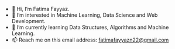- 👋 Hi, I’m Fatima Fayyaz.
- 👀 I’m interested in Machine Learning, Data Science and Web Development.
- 🌱 I’m currently learning Data Structures, Algorithms and Machine Learning.
- 📫 Reach me on this email address: fatimafayyazn22@gmail.com

<!---
FatimaFayyaz5/FatimaFayyaz5 is a ✨ special ✨ repository because its `README.md` (this file) appears on your GitHub profile.
You can click the Preview link to take a look at your changes.
--->
